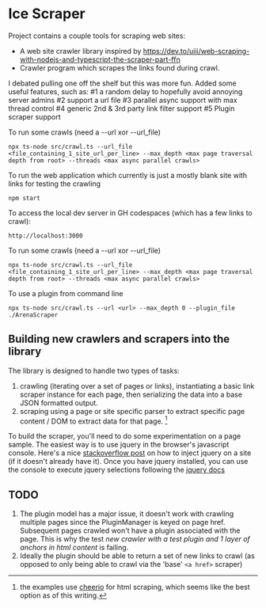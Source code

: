 # Ice Scraper

Project contains a couple tools for scraping web sites:
 - A web site crawler library inspired by https://dev.to/uiii/web-scraping-with-nodejs-and-typescript-the-scraper-part-ffn 
 - Crawler program which scrapes the links found during crawl.
 
I debated pulling one off the shelf but this was more fun.  Added some useful features, such as:
#1 a random delay to hopefully avoid annoying server admins
#2 support a url file
#3 parallel async support with max thread control
#4 generic 2nd & 3rd party link filter support
#5 Plugin scraper support

To run some crawls (need a --url xor --url_file)
```
npx ts-node src/crawl.ts --url_file <file_containing_1_site_url_per_line> --max_depth <max page traversal depth from root> --threads <max async parallel crawls>
```

To run the web application which currently is just a mostly blank site with links for testing the crawling

```
npm start
```

To access the local dev server in GH codespaces (which has a few links to crawl):
```
http://localhost:3000
```

To run some crawls (need a --url xor --url_file)
```
npx ts-node src/crawl.ts --url_file <file_containing_1_site_url_per_line> --max_depth <max page traversal depth from root> --threads <max async parallel crawls>
```

To use a plugin from command line
```
npx ts-node src/crawl.ts --url <url> --max_depth 0 --plugin_file ./ArenaScraper
```


## Building new crawlers and scrapers into the library

The library is designed to handle two types of tasks: 
1. crawling (iterating over a set of pages or links), instantiating a basic link scraper instance for each page,  then serializing the data into a base JSON formatted output.
1. scraping using a page or site specific parser to extract specific page content / DOM to extract data for that page. [^1]

To build the scraper, you'll need to do some experimentation on a page sample.  The easiest way is to use jquery in the browser's javascript console.  Here's a nice [stackoverflow post](https://stackoverflow.com/questions/7474354/include-jquery-in-the-javascript-console) on how to inject jquery on a site (if it doesn't already have it).  Once you have jquery installed, you can use the console to execute jquery selections following the [jquery docs](https://learn.jquery.com/using-jquery-core/selecting-elements/)  

[^1]: the examples use [cheerio](https://cheerio.js.org/) for html scraping, which seems like the best option as of this writing.


## TODO
1. The plugin model has a major issue, it doesn't work with crawling multiple pages since the PluginManager is keyed on page href.  Subsequent pages crawled won't have a plugin associated with the page.  This is why the test *new crawler with a test plugin and 1 layer of anchors in html content* is failing.
1. Ideally the plugin should be able to return a set of new links to crawl (as opposed to only being able to crawl via the 'base' ```<a href>``` scraper)